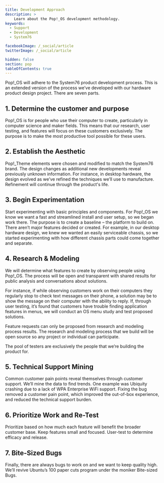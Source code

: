 ```yaml
---
title: Development Approach
description: >
    Learn about the Pop!_OS development methodology.
keywords:
  - Support
  - Development
  - System76

facebookImage: /_social/article
twitterImage: /_social/article

hidden: false
section: pop
tableOfContents: true
---
```


Pop!\_OS will adhere to the System76 product development process. This is an extended version of the process we’ve developed with our hardware product design project. There are seven parts.

## 1. Determine the customer and purpose

Pop!\_OS is for people who use their computer to create, particularly in computer science and maker fields. This means that our research, user testing, and features will focus on these customers exclusively. The purpose is to make the most productive tool possible for these users.

## 2. Establish the Aesthetic

Pop!\_Theme elements were chosen and modified to match the System76 brand. The design changes as additional new developments reveal previously unknown information. For instance, in desktop hardware, the design evolved as we’ve refined the techniques we’ll use to manufacture. Refinement will continue through the product's life.

## 3. Begin Experimentation

Start experimenting with basic principles and components. For Pop!\_OS we know we want a fast and streamlined install and user setup, so we began work there. The purpose is to create a baseline – the platform to build on. There aren’t major features decided or created. For example, in our desktop hardware design, we knew we wanted an easily serviceable chassis, so we started experimenting with how different chassis parts could come together and separate.

## 4. Research & Modeling

We will determine what features to create by observing people using Pop!\_OS. The process will be open and transparent with shared results for public analysis and conversations about solutions.

For instance, if while observing customers work on their computers they regularly stop to check text messages on their phone, a solution may be to show the message on their computer with the ability to reply. If, through user testing, it’s found that customers have trouble finding application features in menus, we will conduct an OS menu study and test proposed solutions.

Feature requests can only be proposed from research and modeling process results. The research and modeling process that we build will be open source so any project or individual can participate.

The pool of testers are exclusively the people that we’re building the product for.

## 5. Technical Support Mining

Common customer pain points reveal themselves through customer support. We’ll mine the data to find trends. One example was Ubiquity crashing due to a lack of WPA Enterprise WiFi support. Fixing the bug removed a customer pain point, which improved the out-of-box experience, and reduced the technical support burden.

## 6. Prioritize Work and Re-Test

Prioritize based on how much each feature will benefit the broader customer base. Keep features small and focused. User-test to determine efficacy and release.

## 7. Bite-Sized Bugs

Finally, there are always bugs to work on and we want to keep quality high. We’ll revive Ubuntu’s 100 paper cuts program under the moniker Bite-sized Bugs.
